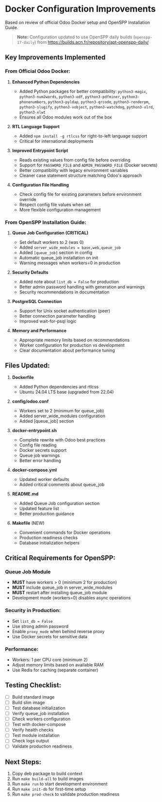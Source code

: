 # Docker Configuration Improvements

Based on review of official Odoo Docker setup and OpenSPP Installation Guide.

> **Note:** Configuration updated to use OpenSPP daily builds (`openspp-17-daily`) from https://builds.acn.fr/repository/apt-openspp-daily/

## Key Improvements Implemented

### From Official Odoo Docker:

1. **Enhanced Python Dependencies**
   - Added Python packages for better compatibility: `python3-magic`, `python3-num2words`, `python3-odf`, `python3-pdfminer`, `python3-phonenumbers`, `python3-pyldap`, `python3-qrcode`, `python3-renderpm`, `python3-slugify`, `python3-vobject`, `python3-watchdog`, `python3-xlrd`, `python3-xlwt`
   - Ensures all Odoo modules work out of the box

2. **RTL Language Support**
   - Added `npm install -g rtlcss` for right-to-left language support
   - Critical for international deployments

3. **Improved Entrypoint Script**
   - Reads existing values from config file before overriding
   - Support for `PASSWORD_FILE` and `ADMIN_PASSWORD_FILE` (Docker secrets)
   - Better compatibility with legacy environment variables
   - Cleaner case statement structure matching Odoo's approach

4. **Configuration File Handling**
   - Check config file for existing parameters before environment override
   - Respect config file values when set
   - More flexible configuration management

### From OpenSPP Installation Guide:

1. **Queue Job Configuration (CRITICAL)**
   - Set default workers to 2 (was 0)
   - Added `server_wide_modules = base,web,queue_job`
   - Added `[queue_job]` section in config
   - Automatic queue_job installation on init
   - Warning messages when workers=0 in production

2. **Security Defaults**
   - Added note about `list_db = False` for production
   - Better admin password handling with generation and warnings
   - Security recommendations in documentation

3. **PostgreSQL Connection**
   - Support for Unix socket authentication (peer)
   - Better connection parameter handling
   - Improved wait-for-psql logic

4. **Memory and Performance**
   - Appropriate memory limits based on recommendations
   - Worker configuration for production vs development
   - Clear documentation about performance tuning

## Files Updated:

1. **Dockerfile**
   - Added Python dependencies and rtlcss
   - Ubuntu 24.04 LTS base (upgraded from 22.04)

2. **config/odoo.conf**
   - Workers set to 2 (minimum for queue_job)
   - Added server_wide_modules configuration
   - Added [queue_job] section

3. **docker-entrypoint.sh**
   - Complete rewrite with Odoo best practices
   - Config file reading
   - Docker secrets support
   - Queue job warnings
   - Better error handling

4. **docker-compose.yml**
   - Updated worker defaults
   - Added critical comments about queue_job

5. **README.md**
   - Added Queue Job configuration section
   - Updated feature list
   - Better production guidance

6. **Makefile** (NEW)
   - Convenient commands for Docker operations
   - Production readiness checks
   - Database initialization helpers

## Critical Requirements for OpenSPP:

### Queue Job Module
- **MUST** have workers > 0 (minimum 2 for production)
- **MUST** include queue_job in server_wide_modules
- **MUST** restart after installing queue_job module
- Development mode (workers=0) disables async operations

### Security in Production:
- Set `list_db = False`
- Use strong admin password
- Enable `proxy_mode` when behind reverse proxy
- Use Docker secrets for sensitive data

### Performance:
- Workers: 1 per CPU core (minimum 2)
- Adjust memory limits based on available RAM
- Use Redis for caching (separate container)

## Testing Checklist:

- [ ] Build standard image
- [ ] Build slim image  
- [ ] Test database initialization
- [ ] Verify queue_job installation
- [ ] Check workers configuration
- [ ] Test with docker-compose
- [ ] Verify health checks
- [ ] Test module installation
- [ ] Check logs output
- [ ] Validate production readiness

## Next Steps:

1. Copy deb package to build context
2. Run `make build-all` to build images
3. Run `make run` to start development environment
4. Run `make init-db` for first-time setup
5. Run `make prod-check` to validate production readiness